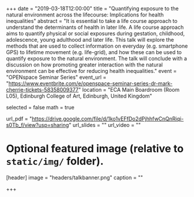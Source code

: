 +++
date = "2019-03-18T12:00:00"
title = "Quantifying exposure to the natural environment across the lifecourse: Implications for health inequalities"
abstract = "It is essential to take a life course approach to understand the determinants of health in later life. A life course approach aims to quantify physical or social exposures during gestation, childhood, adolescence, young adulthood and later life. This talk will explore the methods that are used to collect information on everyday (e.g. smartphone GPS) to lifetime movement (e.g. life-grid), and how these can be used to quantify exposure to the natural environment. The talk will conclude with a discussion on how promoting greater interaction with the natural environment can be effective for reducing health inequalities."
event = "OPENspace Seminar Series"
event_url = "https://www.eventbrite.com/e/openspace-seminar-series-dr-mark-cherrie-tickets-58358009377"
location = "ECA Main Boardroom (Room L05), Edinburgh College of Art, Edinburgh, United Kingdom"

selected = false
math = true

url_pdf = "https://drive.google.com/file/d/1ko1vEFfDo2dPjhhfwCnQnRiqi-s0Tb_f/view?usp=sharing"
url_slides = ""
url_video = ""

# Optional featured image (relative to `static/img/` folder).
[header]
image = "headers/talkbanner.png"
caption = ""

+++
